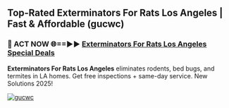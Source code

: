 ## Top-Rated Exterminators For Rats Los Angeles | Fast & Affordable (gucwc)

<h3>🐜 ACT NOW 🌐==►► <a href="https://tinyurl.com/2dysvsjj" rel="nofollow">Exterminators For Rats Los Angeles Special Deals</a></h3>

**Exterminators For Rats Los Angeles** eliminates rodents, bed bugs, and termites in LA homes. Get free inspections + same-day service. New Solutions 2025!

[![gucwc](https://i.imgur.com/JCYaghj.jpeg)](https://tinyurl.com/2dysvsjj)